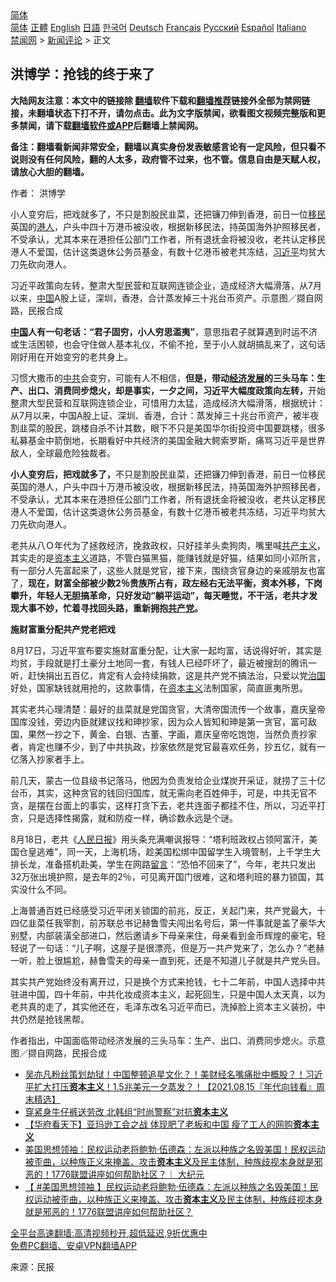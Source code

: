  <!-- 面包屑导航 --> <div class="breadcrumb"><!-- GTranslate: https://gtranslate.io/ -->  <div class="switcher notranslate">  <div class="selected">  <a href="#" onclick="return false;"> 简体</a>  </div>  <div class="option">  <a href="https://www.bannedbook.org" onclick="doGTranslate('zh-CN|zh-CN');jQuery('div.switcher div.selected a').html(jQuery(this).html());return false;" title="简体中文" class="nturl selected"> 简体</a>  <a href="https://www.bannedbook.org/zh-tw/" onclick="doGTranslate('zh-CN|zh-TW');jQuery('div.switcher div.selected a').html(jQuery(this).html());return false;" title="繁體中文" class="nturl"> 正體</a>  <a href="https://www.bannedbook.org/en/" onclick="doGTranslate('zh-CN|en');jQuery('div.switcher div.selected a').html(jQuery(this).html());return false;" title="English" class="nturl"> English</a>  <a href="https://www.bannedbook.org/ja/" onclick="doGTranslate('zh-CN|ja');jQuery('div.switcher div.selected a').html(jQuery(this).html());return false;" title="日本語" class="nturl"> 日語</a>  <a href="https://www.bannedbook.org/ko/" onclick="doGTranslate('zh-CN|ko');jQuery('div.switcher div.selected a').html(jQuery(this).html());return false;" title="한국어" class="nturl"> 한국어</a>  <a href="https://www.bannedbook.org/de/" onclick="doGTranslate('zh-CN|de');jQuery('div.switcher div.selected a').html(jQuery(this).html());return false;" title="Deutsch" class="nturl"> Deutsch</a>  <a href="https://www.bannedbook.org/fr/" onclick="doGTranslate('zh-CN|fr');jQuery('div.switcher div.selected a').html(jQuery(this).html());return false;" title="Français" class="nturl"> Français</a>  <a href="https://www.bannedbook.org/ru/" onclick="doGTranslate('zh-CN|ru');jQuery('div.switcher div.selected a').html(jQuery(this).html());return false;" title="Русский" class="nturl"> Русский</a>  <a href="https://www.bannedbook.org/es/" onclick="doGTranslate('zh-CN|es');jQuery('div.switcher div.selected a').html(jQuery(this).html());return false;" title="Español" class="nturl"> Español</a>  <a href="https://www.bannedbook.org/it/" onclick="doGTranslate('zh-CN|it');jQuery('div.switcher div.selected a').html(jQuery(this).html());return false;" title="Italiano" class="nturl"> Italiano</a>  </div>  </div>      <div class='breadcrumb-sub'><!-- Breadcrumb NavXT 6.3.0 --> <a href="https://www.bannedbook.org/" class="home">禁闻网</a> &gt; <a href="https://www.bannedbook.org/bnews/comments/" class="category">新闻评论</a> &gt; 正文</div></div><h2>洪博学：抢钱的终于来了</h2> <p class="notice"><b>大陆网友注意：本文中的链接除 <a href="https://github.com/bannedbook/fanqiang" >翻墙</a>软件下载和<a href="https://github.com/killgcd/justmysocks/blob/master/README.md">翻墙推荐</a>链接外全部为禁网链接，未翻墙状态下打不开，请勿点击。此为文字版禁闻，欲看图文视频完整版和更多禁闻，请下载<a href="https://github.com/bannedbook/fanqiang">翻墙软件或APP</a>后翻墙上禁闻网。</p><p>备注：翻墙看新闻非常安全，翻墙以真实身份发表敏感言论有一定风险，但只看不说则没有任何风险，翻的人太多，政府管不过来，也不管。信息自由是天赋人权，请放心大胆的翻墙。</b></p>  <div class="entry"> <p>作者： 洪博学</p> <p id="summary">小人变穷后，把戏就多了，不只是割股民韭菜，还把镰刀伸到香港，前日一位<a href="https://www.bannedbook.org/bnews/tag/%e7%a7%bb%e6%b0%91/" class="st_tag internal_tag" rel="tag" title="标签 移民 下的日志">移民</a>英国的<a href="https://www.bannedbook.org/bnews/tag/%e6%b8%af%e4%ba%ba/" class="st_tag internal_tag" rel="tag" title="标签 港人 下的日志">港人</a>，户头中四十万港币被没收，根据新移民法，持英国海外护照移民者，不受承认，尤其本来在港担任公部门工作者，所有退抚金将被没收，老共认定移民港人不爱国，估计这类退休公务员基金，有数十亿港币被老共冻结，<a href="https://www.bannedbook.org/bnews/tag/%e4%b9%a0%e8%bf%91%e5%b9%b3/" class="st_tag internal_tag" rel="tag" title="标签 习近平 下的日志">习近平</a>均贫大刀先砍向港人。</p> <p id="conimg">习近平政策向左转，整肃大型民营和互联网连锁企业，造成经济大幅滑落，从7月以来，<a href="https://www.bannedbook.org/bnews/tag/%E4%B8%AD%E5%9B%BD/" class="st_tag internal_tag" rel="tag" title="标签 中国 下的日志">中国</a>A股上证，深圳，香港，合计蒸发掉三十兆台币资产。示意图／撷自网路，民报合成</p> <p><strong><span class='wp_keywordlink_affiliate'><a href="https://www.bannedbook.org/" title="中国" target="_blank">中国</a></span>人有一句老话：“君子固穷，小人穷思滥夷”</strong>，意思指君子就算遇到时运不济或生活困顿，也会守住做人基本礼仪，不偷不抢，至于小人就胡搞乱来了，这句话刚好用在开始变穷的老共身上。</p>  <p>习惯大撒币的<a href="https://www.bannedbook.org/bnews/tag/%e4%b8%ad%e5%85%b1/" class="st_tag internal_tag" rel="tag" title="标签 中共 下的日志">中共</a>会变穷，可能有人不相信，<strong>但是，带动<span class='wp_keywordlink'><a href="https://www.bannedbook.org/forum2/topic869.html" title="宪政、法治和经济发展——走向市场经济的制度保障" target="_blank">经济发展</a></span>的三头马车：生产、出口、消费同步熄火，却是事实，一夕之间，习近平大幅度政策向左转，</strong>开始整肃大型民营和互联网连锁企业，可惜用力太猛，造成经济大幅滑落，根据统计：从7月以来，中国A股上证、深圳、香港，合计：蒸发掉三十兆台币资产，被半夜割韭菜的股民，跳楼自杀不计其数，眼下不只是美国华尔街投资中国要跳楼，很多私募基金中箭倒地，长期看好中共经济的美国金融大鳄索罗斯，痛骂习近平是世界敌人，全球最危险独裁者。</p> <p><strong>小人变穷后，把戏就多了，</strong>不只是割股民韭菜，还把镰刀伸到香港，前日一位移民英国的港人，户头中四十万港币被没收，根据新移民法，持英国海外护照移民者，不受承认，尤其本来在港担任公部门工作者，所有退抚金将被没收，老共认定移民港人不爱国，估计这类退休公务员基金，有数十亿港币被老共冻结，习近平均贫大刀先砍向港人。</p> <p>老共从八Ｏ年代为了拯救经济，挽救政权，只好挂羊头卖狗肉，嘴里喊<span class='wp_keywordlink'><a href="https://www.bannedbook.org/forum2/topic6177.html" title="《共产主义的终极目的》" target="_blank">共产主义</a></span>，其实走的是<span class='wp_keywordlink'><a href="https://www.bannedbook.org/forum2/topic920.html" title="资本主义与自由" target="_blank">资本主义</a></span>道路，不管白猫黑猫，能赚钱就是好猫，结果如同小邓所言，有一部分人先富起来了，这些人就是党官，接下来，围绕贪官身边的亲戚朋友也富了，<strong>现在，财富全部被少数2％贵族所占有，政左经右无法平衡，资本外移，下岗攀升，年轻人无胆搞革命，只好发动“躺平运动”，每天睡觉，不干活，老共才发现大事不妙，忙着寻找回头路，重新拥抱<a href="https://www.bannedbook.org/bnews/tag/%e5%85%b1%e4%ba%a7%e5%85%9a/" class="st_tag internal_tag" rel="tag" title="标签 共产党 下的日志">共产党</a>。</strong></p> <p><strong>施财富重分配共产党老把戏</strong></p>  <p>8月17日，习近平宣布要实施财富重分配，让大家一起均富，话说得好听，其实是均贫，手段就是打土豪分土地同一套，有钱人已经吓坏了，最近被搜刮的腾讯一听，赶快捐出五百亿，肯定有人会持续捐款，这是共产党不搞法治，只爱以党<span class='wp_keywordlink'><a href="https://www.bannedbook.org/forum24/topic8925.html" title="《治国大道》" target="_blank">治国</a></span>好处，国家缺钱就用抢的，这款事情，在<a href="https://www.bannedbook.org/bnews/tag/%e8%b5%84%e6%9c%ac%e4%b8%bb%e4%b9%89/" class="st_tag internal_tag" rel="tag" title="标签 资本主义 下的日志">资本主义</a>法制国家，简直匪夷所思。</p> <p>其实老共心理清楚：最好的韭菜就是党国贪官，大清帝国流传一个故事，嘉庆皇帝国库没钱，旁边内臣就建议找和珅抄家，因为众人皆知和珅是第一贪官，富可敌国，果然一抄之下，黄金、白银、古董、字画，嘉庆皇帝吃饱饱，当然负责抄家者，肯定也赚不少，到了中共执政，抄家依然是党官最喜欢任务，抄五亿，就有一亿落入抄家者手上。</p> <p>前几天，蒙古一位县级书记落马，他因为负责发给企业煤炭开采证，就捞了三十亿台币，其实，这种贪官的钱回归国库，就无需向老百姓伸手，可是，中共无官不贪，是摆在台面上的事实，这样打贪下去，老共连面子都挂不住，所以，习近平打贪，只是选择性揭露，就和防疫一样，确诊数永远是个谜。</p> <p>8月18日，老共《<span class='wp_keywordlink'><a href="https://www.bannedbook.org/forum2/topic109.html" title="透视人民日报" target="_blank">人民日报</a></span>》用头条充满嘲讽报导：“塔利班政权占领阿富汗，美国仓皇逃难”，同一天，上海机场，趁美国松绑中国留学生入境管制，上千学生大排长龙，准备搭机赴美，学生在网路<span class='wp_keywordlink'><a href="https://www.bannedbook.org/bnews/tougao/" title="留言" target="_blank">留言</a></span>：“恐怕不回来了”，今年，老共只发出32万张出境护照，是去年的2％，可见离开国门很难，这和塔利班的暴力锁国，其实没什么不同。</p>  <p>上海普通百姓已经感受习近平闭关锁国的前兆，反正，关起门来，共产党最大，十四亿韭菜任我宰割，前苏联总书记赫鲁雪夫闯出名号后，第一件事就是盖了豪华大别墅，内部装潢全部进口，然后邀请乡下母亲来住，母亲看到金币辉煌的豪宅，轻轻说了一句话：“儿子啊，这屋子是很漂亮，但是万一共产党来了，怎么办？”老赫一听，脸上很尴尬，赫鲁雪夫的母亲一直到死，还是不知道儿子就是共产党头目。</p> <p>其实共产党始终没有离开过，只是换个方式来抢钱，七十二年前，中国人选择中共驻进中国，四十年前，中共化妆成资本主义，起死回生，只是中国人太天真，以为老共真的走了，其实他还在，毛泽东改名习近平而已，洗掉脸上资本主义装扮，中共仍然是抢钱黑帮。</p> <p>作者指出，中国面临带动经济发展的三头马车：生产、出口、消费同步熄火。示意图／撷自网路，民报合成</p> <ul class='op-related-articles' title='相关阅读'> <li><a href='https://www.bannedbook.org/bnews/taiwannews/20210815/1606577.html' target='_blank'>吴亦凡粉丝策划劫狱！中国整顿追星文化？！美财经名嘴痛批中概股？！习近平扩大打压<b>资本主义</b>！1.5兆美元一夕蒸发？！【2021.08.15『年代向钱看』周末精选】</a></li> <li><a href='https://www.bannedbook.org/bnews/worldnews/20210529/1555853.html' target='_blank'>穿紧身牛仔裤送劳改 北韩组“时尚警察”对抗<b>资本主义</b></a></li> <li><a href='https://www.bannedbook.org/bnews/comments/20210505/1540247.html' target='_blank'>【华府看天下】亚玛逊工会之战 体现肥了老板和中国 瘦了工人的网购<b>资本主义</b></a></li> <li><a href='https://www.bannedbook.org/bnews/cbnews/20210426/1534154.html' target='_blank'>美国思想领袖：民权运动老将鲍勃·伍德森：左派以种族之名毁美国！民权运动被歪曲，以种族正义来掩盖、攻击<b>资本主义</b>及民主体制，种族歧视本身就是邪恶的！1776联盟讲座如何帮助社区？｜ 大纪元</a></li> <li><a href='https://www.bannedbook.org/bnews/bannedvideo/20210426/1533764.html' target='_blank'>【 #美国思想领袖 】民权运动老将鲍勃·伍德森：左派以种族之名毁美国！民权运动被歪曲，以种族正义来掩盖、攻击<b>资本主义</b>及民主体制，种族歧视本身就是邪恶的！1776联盟讲座如何帮助社区？</a></li> </ul> <p class="texttj"> <a href="https://github.com/bannedbook/fanqiang/wiki/V2ray%E6%9C%BA%E5%9C%BA" target="_blank">全平台高速翻墙:高清视频秒开,超低延迟,9折优惠中</a><br/> <a href="https://github.com/bannedbook/fanqiang/wiki/%E7%A6%81%E9%97%BB%E7%BD%91%E5%AE%89%E5%8D%93%E7%BF%BB%E5%A2%99%E6%96%B0%E9%97%BBAPP" target="_blank">免费PC翻墙、安卓VPN翻墙APP</a></p> <p> 来源：民报 </p><a name='sharetosocial'></a>  <div style="margin-bottom:5px;padding-bottom:5px;clear:both"> <div id="archive-pix-1" class="banner-ads"> <!-- AuctionX Display platform tag START --> <div id="26318x728x90x621x_ADSLOT2" clicktrack="%%CLICK_URL_ESC%%"></div> <!-- AuctionX Display platform tag END --> </div> <div id="archive-pix-2" class="banner-ads"> <!-- AuctionX Display platform tag START --> <div id="26315x300x250x621x_ADSLOT2" clicktrack="%%CLICK_URL_ESC%%"></div> <!-- AuctionX Display platform tag END --> </div> </div>  <div id="archive-pix-1" class="banner-ads"> <!-- AuctionX Display platform tag START --> <div id="26318x728x90x621x_ADSLOT3" clicktrack="%%CLICK_URL_ESC%%"></div> <!-- AuctionX Display platform tag END --> </div> </div><!--END ENTRY--> 